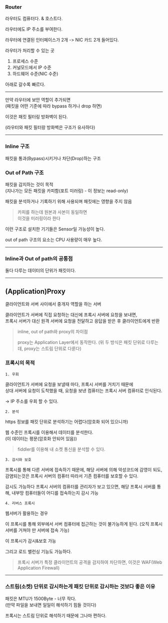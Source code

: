 ### Router

라우터도 컴퓨터다. & 호스트다.

라우터에도 IP 주소를 부여한다.

라우터에 연결된 인터페이스가 2개 -> NIC 카드 2개 들어있다.

라우터가 처리할 수 있는 곳
1. 프로세스 수준
2. 커널모드에서 IP 수준
3. 하드웨어 수준(NIC 수준)

아래로 갈수록 빠르다.

---

만약 라우터에 보안 역할이 추가되면  
(패킷을 어떤 기준에 따라 bypass 하거나 drop 하면)

이것은 패킷 필터링 방화벽이 된다.

(라우터와 패킷 필터랑 방화벽은 구조가 유사하다)

---

### Inline 구조  

패킷을 통과(Bypass)시키거나 차단(Drop)하는 구조

### Out of Path 구조

패킷을 감지하는 것이 목적  
(지나가는 모든 패킷을 카피함(포트 미러링) - 이 정보는 read-only)  

패킷을 분석하거나 기록하기 위해 사용되며 패킷에는 영향을 주지 않음

> 카피를 하는데 원본과 사본이 동일하면  
> 이것을 미러링이라 한다

이런 구조로 설치한 기기들은 Sensor일 가능성이 높다.

out of path 구조의 요소는 CPU 사용량이 매우 높다.

---

### Inline과 Out of path의 공통점  

둘다 다루는 데이터의 단위가 패킷이다.

---

## (Application)Proxy

클라이언트와 서버 사이에서 중개자 역할을 하는 서버

클라이언트가 서버에 직접 요청하는 대신에 프록시 서버에 요청을 보내면,  
프록시 서버가 대신 원격 서버에 요청을 전달하고 응답을 받은 후 클라이언트에게 반환

> inline, out of path와 proxy의 차이점
> 
> proxy는 Application Layer에서 동작한다.
> (위 두 방식은 패킷 단위로 다루는데, proxy는 스트림 단위로 다룬다)

### 프록시의 목적

`1. 우회`

클라이언트가 서버에 요청을 보낼때 마다, 프록시 서버를 거치기 때문에  
상대 서버에 요청이 도착했을 때, 요청을 보낸 컴퓨터는 프록시 서버 컴퓨터로 인식된다.

-> IP 주소를 우회 할 수 있다.

`2. 분석`

https 정보를 패킷 단위로 분석하기는 어렵다(암호화 되어 있으니까)

웹 수준인 프록시를 이용해서 데이터를 분석한다.  
(이 데이터는 평문(암호화 안되어 있음))

> fiddler를 이용해 내 소켓 통신을 분석할 수 있다.


`3. 감시와 보호`

프록시를 통해 다른 서버에 접속하기 때문에, 
해당 서버에 의해 악성코드에 감영이 되도, 감염되는것은 프록시 서버의 컴퓨터
따라서 기존 컴퓨터를 보호할 수 있다.

감시도 가능하다
프록시 서버의 컴퓨터를 관리자가 보고 있으면, 해당 프록시 서버를 통해,
내부망 컴퓨터들이 어디를 접속하는지 감시 가능

`4. 리버스 프록시`

웹서버가 활용하는 경우

이 프록시를 통해 외부에서 서버 컴퓨터에 접근하는 것이 불가능하게 된다.
(오직 프록시서버를 거쳐야 만 서버에 접속 가능)

이 프록시가 감시&보호 가능

그리고 로드 밸런싱 기능도 가능하다.

> 프록시 서버가 특정 클라이언트의 공격을 감지하여 차단하면,
> 이것은 WAF(Web Application Firewall)

---

### 스트림(소켓) 단위로 감시하는게 패킷 단위로 감시하는 것보다 좋은 이유

패킷은 MTU가 1500Byte - 너무 작다.  
(만약 파일을 보내면 일일이 해석하기 힘들 것이다)

프록시는 스트림 단위로 해석하기 때문에 그나마 편하다.